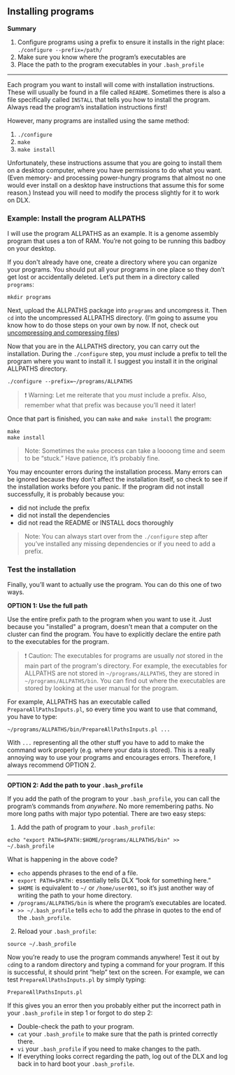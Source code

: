 ## Installing programs

**Summary**

1. Configure programs using a prefix to ensure it installs in the right place: `./configure --prefix=/path/`
2. Make sure you know where the program’s executables are
3. Place the path to the program executables in your `.bash_profile`

----

Each program you want to install will come with installation instructions. These will usually be found in a file called `README`. Sometimes there is also a file specifically called `INSTALL` that tells you how to install the program. Always read the program’s installation instructions first!

However, many programs are installed using the same method:
1. `./configure`
2. `make`
3. `make install`

Unfortunately, these instructions assume that you are going to install them on a desktop computer, where you have permissions to do what you want. (Even memory- and processing power-hungry programs that almost no one would ever install on a desktop have instructions that assume this for some reason.) Instead you will need to modify the process slightly for it to work on DLX.

### Example: Install the program ALLPATHS

I will use the program ALLPATHS as an example. It is a genome assembly program that uses a ton of RAM. You’re not going to be running this badboy on your desktop.

If you don't already have one, create a directory where you can organize your programs. You should put all your programs in one place so they don’t get lost or accidentally deleted. Let’s put them in a directory called `programs`:
```
mkdir programs
```

Next, upload the ALLPATHS package into `programs` and uncompress it. Then `cd` into the uncompressed ALLPATHS directory. (I’m going to assume you know how to do those steps on your own by now. If not, check out [uncompressing and compressing files](#))

Now that you are in the ALLPATHS directory, you can carry out the installation. During the `./configure` step, you *must* include a prefix to tell the program where you want to install it. I suggest you install it in the original ALLPATHS directory.
```
./configure --prefix=~/programs/ALLPATHS
```

> :heavy_exclamation_mark: Warning: Let me reiterate that you *must* include a prefix. Also, remember what that prefix was because you’ll need it later!

Once that part is finished, you can `make` and `make install` the program:
```
make
make install
```

> Note: Sometimes the `make` process can take a loooong time and seem to be “stuck.” Have patience, it’s probably fine.

You may encounter errors during the installation process. Many errors can be ignored because they don't affect the installation itself, so check to see if the installation works before you panic. If the program did not install successfully, it is probably because you:
- did not include the prefix
- did not install the dependencies
- did not read the README or INSTALL docs thoroughly

> Note: You can always start over from the `./configure` step after you’ve installed any missing dependencies or if you need to add a prefix.


### Test the installation
Finally, you’ll want to actually use the program. You can do this one of two ways.

**OPTION 1: Use the full path**

Use the entire prefix path to the program when you want to use it. Just because you "installed" a program, doesn't mean that a computer on the cluster can find the program. You have to explicitly declare the entire path to the executables for the program.

> :heavy_exclamation_mark: Caution: The executables for programs are usually *not* stored in the main part of the program's directory. For example, the executables for ALLPATHS are not stored in `~/programs/ALLPATHS`, they are stored in `~/programs/ALLPATHS/bin`. You can find out where the executables are stored by looking at the user manual for the program.

For example, ALLPATHS has an executable called `PrepareAllPathsInputs.pl`, so every time you want to use that command, you have to type:
```
~/programs/ALLPATHS/bin/PrepareAllPathsInputs.pl ... 
```

With `...` representing all the other stuff you have to add to make the command work properly (e.g. where your data is stored). This is a really annoying way to use your programs and encourages errors. Therefore, I always recommend OPTION 2.

---- 

**OPTION 2: Add the path to your `.bash_profile`**

If you add the path of the program to your `.bash_profile`, you can call the program’s commands from *anywhere*. No more remembering paths. No more long paths with major typo potential. There are two easy steps:

1. Add the path of program to your `.bash_profile`:
```
echo "export PATH=$PATH:$HOME/programs/ALLPATHS/bin" >> ~/.bash_profile
```

What is happening in the above code? 
- `echo` appends phrases to the end of a file. 
- `export PATH=$PATH:` essentially tells DLX “look for something here.”
 - `$HOME` is equivalent to `~/` or `/home/user001`, so it’s just another way of writing the path to your home directory. 
- `/programs/ALLPATHS/bin` is where the program’s executables are located. 
- `>> ~/.bash_profile` tells `echo` to add the phrase in quotes to the end of the `.bash_profile`.

2. Reload your `.bash_profile`:
```
source ~/.bash_profile
```

Now you’re ready to use the program commands anywhere! Test it out by `cd`ing to a random directory and typing a command for your program. If this is successful, it should print “help” text on the screen. For example, we can test `PrepareAllPathsInputs.pl` by simply typing:
```
PrepareAllPathsInputs.pl
```

If this gives you an error then you probably either put the incorrect path in your `.bash_profile` in step 1 or forgot to do step 2:
- Double-check the path to your program. 
- `cat` your `.bash_profile` to make sure that the path is printed correctly there.
- `vi` your `.bash_profile` if you need to make changes to the path.
- If everything looks correct regarding the path, log out of the DLX and log back in to hard boot your `.bash_profile`.
